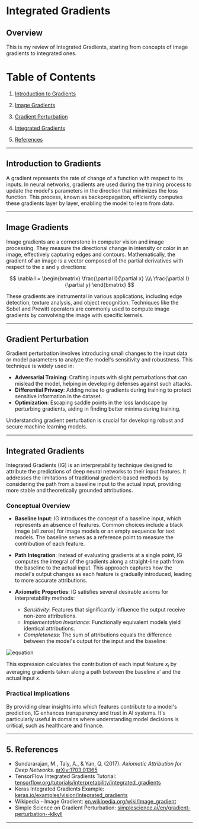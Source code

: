 # Integrated Gradients

## Overview

This is my review of Integrated Gradients, starting from concepts of image gradients to integrated ones. 

# Table of Contents

1. [Introduction to Gradients](#gradients)

2. [Image Gradients](#image-gradients)

3. [Gradient Perturbation](#gradient-perturbation)

4. [Integrated Gradients](#integrated-gradients)

5. [References](#references)

---

## Introduction to Gradients

A gradient represents the rate of change of a function with respect to its inputs. In neural networks, gradients are used during the training process to update the model's parameters in the direction that minimizes the loss function. This process, known as backpropagation, efficiently computes these gradients layer by layer, enabling the model to learn from data.

---

## Image Gradients

Image gradients are a cornerstone in computer vision and image processing. They measure the directional change in intensity or color in an image, effectively capturing edges and contours. Mathematically, the gradient of an image is a vector composed of the partial derivatives with respect to the x and y directions:

$$
\nabla I = \begin{bmatrix} \frac{\partial I}{\partial x} \\\\ \frac{\partial I}{\partial y} \end{bmatrix}
$$

These gradients are instrumental in various applications, including edge detection, texture analysis, and object recognition. Techniques like the Sobel and Prewitt operators are commonly used to compute image gradients by convolving the image with specific kernels.

---

## Gradient Perturbation

Gradient perturbation involves introducing small changes to the input data or model parameters to analyze the model's sensitivity and robustness. This technique is widely used in:

- **Adversarial Training**: Crafting inputs with slight perturbations that can mislead the model, helping in developing defenses against such attacks.
- **Differential Privacy**: Adding noise to gradients during training to protect sensitive information in the dataset.
- **Optimization**: Escaping saddle points in the loss landscape by perturbing gradients, aiding in finding better minima during training.

Understanding gradient perturbation is crucial for developing robust and secure machine learning models.

---

## Integrated Gradients

Integrated Gradients (IG) is an interpretability technique designed to attribute the predictions of deep neural networks to their input features. It addresses the limitations of traditional gradient-based methods by considering the path from a baseline input to the actual input, providing more stable and theoretically grounded attributions.

### Conceptual Overview

- **Baseline Input**: IG introduces the concept of a baseline input, which represents an absence of features. Common choices include a black image (all zeros) for image models or an empty sequence for text models. The baseline serves as a reference point to measure the contribution of each feature.

- **Path Integration**: Instead of evaluating gradients at a single point, IG computes the integral of the gradients along a straight-line path from the baseline to the actual input. This approach captures how the model's output changes as each feature is gradually introduced, leading to more accurate attributions.

- **Axiomatic Properties**: IG satisfies several desirable axioms for interpretability methods:
  - *Sensitivity*: Features that significantly influence the output receive non-zero attributions.
  - *Implementation Invariance*: Functionally equivalent models yield identical attributions.
  - *Completeness*: The sum of attributions equals the difference between the model's output for the input and the baseline:

![equation](https://latex.codecogs.com/svg.image?$$\text{IG}_i(x)=(x_i-x'_i)\times\int_{\alpha=0}^1\frac{\partial&space;F(x'&plus;\alpha\cdot(x-x'))}{\partial&space;x_i}d\alpha$$)

This expression calculates the contribution of each input feature $x_i$ by averaging gradients taken along a path between the baseline $x'$ and the actual input $x$.

### Practical Implications

By providing clear insights into which features contribute to a model's prediction, IG enhances transparency and trust in AI systems. It's particularly useful in domains where understanding model decisions is critical, such as healthcare and finance.

---

## 5. References

- Sundararajan, M., Taly, A., & Yan, Q. (2017). *Axiomatic Attribution for Deep Networks*. [arXiv:1703.01365](https://arxiv.org/abs/1703.01365)
- TensorFlow Integrated Gradients Tutorial: [tensorflow.org/tutorials/interpretability/integrated_gradients](https://www.tensorflow.org/tutorials/interpretability/integrated_gradients)
- Keras Integrated Gradients Example: [keras.io/examples/vision/integrated_gradients](https://keras.io/examples/vision/integrated_gradients/)
- Wikipedia - Image Gradient: [en.wikipedia.org/wiki/Image_gradient](https://en.wikipedia.org/wiki/Image_gradient)
- Simple Science on Gradient Perturbation: [simplescience.ai/en/gradient-perturbation--klkyll](https://simplescience.ai/en/gradient-perturbation--klkyll)

---